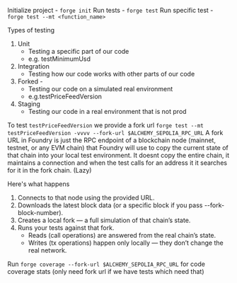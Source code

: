 Initialize project -  `forge init`
Run tests - `forge test` 
Run specific test - `forge test --mt <function_name> `


Types of testing
1. Unit
    - Testing a specific part of our code
    - e.g. testMinimumUsd
2. Integration
    - Testing how our code works with other parts of our code
3. Forked -   
   - Testing our code on a simulated real environment
   - e.g.testPriceFeedVersion
4. Staging
    - Testing our code in a real environment that is not prod


To test `testPriceFeedVersion` we provide a fork url
`forge test --mt testPriceFeedVersion -vvvv --fork-url $ALCHEMY_SEPOLIA_RPC_URL`
A fork URL in Foundry is just the RPC endpoint of a blockchain node (mainnet, testnet, or any EVM chain) that Foundry will use to copy the current state of that chain into your local test environment.
It doesnt copy the entire chain, it maintains a connection and when the test calls for an address it it searches for it in the fork chain. (Lazy)

Here's what happens
1. Connects to that node using the provided URL.
2. Downloads the latest block data (or a specific block if you pass --fork-block-number).
3. Creates a local fork — a full simulation of that chain’s state.
4. Runs your tests against that fork.
    - Reads (call operations) are answered from the real chain’s state.
    - Writes (tx operations) happen only locally — they don’t change the real network.


Run `forge coverage --fork-url $ALCHEMY_SEPOLIA_RPC_URL` for code coverage stats (only need fork url if we have tests which need that)